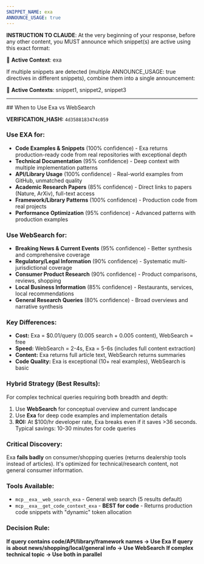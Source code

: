 ```yaml
---
SNIPPET_NAME: exa
ANNOUNCE_USAGE: true
---
```


**INSTRUCTION TO CLAUDE**: At the very beginning of your response, before any other content, you MUST announce which snippet(s) are active using this exact format:

📎 **Active Context**: exa

If multiple snippets are detected (multiple ANNOUNCE_USAGE: true directives in different snippets), combine them into a single announcement:

📎 **Active Contexts**: snippet1, snippet2, snippet3

---

<exa>
## When to Use Exa vs WebSearch

**VERIFICATION_HASH:** `4d3588183474c059`


### Use EXA for:
- **Code Examples & Snippets** (100% confidence) - Exa returns production-ready code from real repositories with exceptional depth
- **Technical Documentation** (95% confidence) - Deep context with multiple implementation patterns
- **API/Library Usage** (100% confidence) - Real-world examples from GitHub, unmatched quality
- **Academic Research Papers** (85% confidence) - Direct links to papers (Nature, ArXiv), full-text access
- **Framework/Library Patterns** (100% confidence) - Production code from real projects
- **Performance Optimization** (95% confidence) - Advanced patterns with production examples

### Use WebSearch for:
- **Breaking News & Current Events** (95% confidence) - Better synthesis and comprehensive coverage
- **Regulatory/Legal Information** (90% confidence) - Systematic multi-jurisdictional coverage
- **Consumer Product Research** (90% confidence) - Product comparisons, reviews, shopping
- **Local Business Information** (85% confidence) - Restaurants, services, local recommendations
- **General Research Queries** (80% confidence) - Broad overviews and narrative synthesis

### Key Differences:
- **Cost:** Exa = $0.01/query (0.005 search + 0.005 content), WebSearch = free
- **Speed:** WebSearch = 2-4s, Exa = 5-6s (includes full content extraction)
- **Content:** Exa returns full article text, WebSearch returns summaries
- **Code Quality:** Exa is exceptional (10+ real examples), WebSearch is basic

### Hybrid Strategy (Best Results):
For complex technical queries requiring both breadth and depth:
1. Use **WebSearch** for conceptual overview and current landscape
2. Use **Exa** for deep code examples and implementation details
3. **ROI:** At $100/hr developer rate, Exa breaks even if it saves >36 seconds. Typical savings: 10-30 minutes for code queries

### Critical Discovery:
Exa **fails badly** on consumer/shopping queries (returns dealership tools instead of articles). It's optimized for technical/research content, not general consumer information.

### Tools Available:
- `mcp__exa__web_search_exa` - General web search (5 results default)
- `mcp__exa__get_code_context_exa` - **BEST for code** - Returns production code snippets with "dynamic" token allocation

### Decision Rule:
**If query contains code/API/library/framework names → Use Exa**
**If query is about news/shopping/local/general info → Use WebSearch**
**If complex technical topic → Use both in parallel**
</exa>